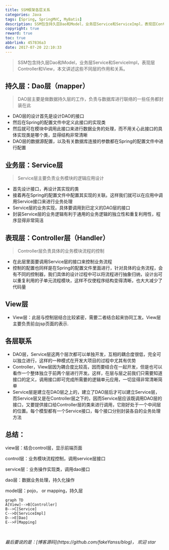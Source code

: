 ```yaml
---
title: SSM框架各层关系
categories: Java
tags: [Spring, SpringMVC, MyBatis]
description: SSM包含持久层Dao和Model，业务层Service和ServiceImpl，表现层Controller和View，本文讲述这些不同层的作用和关系。
copyright: true
reward: true
toc: true
abbrlink: 457836a3
date: 2017-07-20 22:10:33
---
```

> SSM包含持久层Dao和Model，业务层Service和ServiceImpl，表现层Controller和View，本文讲述这些不同层的作用和关系。

 ## 持久层：Dao层（mapper）

> DAO层主要是做数据持久层的工作，负责与数据库进行联络的一些任务都封装在此

* DAO层的设计首先是设计DAO的接口
* 然后在Spring的配置文件中定义此接口的实现类
* 然后就可在模块中调用此接口来进行数据业务的处理，而不用关心此接口的具体实现类是哪个类，显得结构非常清晰
* DAO层的数据源配置，以及有关数据库连接的参数都在Spring的配置文件中进行配置

## 业务层：Service层
> Service层主要负责业务模块的逻辑应用设计

* 首先设计接口，再设计其实现的类
* 接着再在Spring的配置文件中配置其实现的关联。这样我们就可以在应用中调用Service接口来进行业务处理
* Service层的业务实现，具体要调用到已定义的DAO层的接口
* 封装Service层的业务逻辑有利于通用的业务逻辑的独立性和重复利用性，程序显得非常简洁

## 表现层：Controller层（Handler）
> Controller层负责具体的业务模块流程的控制

* 在此层里面要调用Service层的接口来控制业务流程
* 控制的配置也同样是在Spring的配置文件里面进行，针对具体的业务流程，会有不同的控制器，我们具体的设计过程中可以将流程进行抽象归纳，设计出可以重复利用的子单元流程模块，这样不仅使程序结构变得清晰，也大大减少了代码量

## View层
* View层：此层与控制层结合比较紧密，需要二者结合起来协同工发。View层主要负责前台jsp页面的表示.

## 各层联系

* DAO层，Service层这两个层次都可以单独开发，互相的耦合度很低，完全可以独立进行，这样的一种模式在开发大项目的过程中尤其有优势
* Controller，View层因为耦合度比较高，因而要结合在一起开发，但是也可以看作一个整体独立于前两个层进行开发。这样，在层与层之前我们只需要知道接口的定义，调用接口即可完成所需要的逻辑单元应用，一切显得非常清晰简单
* Service层是建立在DAO层之上的，建立了DAO层后才可以建立Service层，而Service层又是在Controller层之下的，因而Service层应该既调用DAO层的接口，又要提供接口给Controller层的类来进行调用，它刚好处于一个中间层的位置。每个模型都有一个Service接口，每个接口分别封装各自的业务处理方法


## 总结：
view层：结合control层，显示前端页面

control层：业务模块流程控制，调用service层接口

service层：业务操作实现类，调用dao接口

dao层：数据业务处理，持久化操作

model层：pojo， or mapping，持久层


```mermaid
graph TD
A[View]-->B[Controller]
B-->C[Service]
C-->D[ServiceImpl]
D-->E[Dao]
E-->F[Mapping]
```

<br>

<p id="div-border-top-green"><i>最后要说的是：[博客源码](https://github.com/fakeYanss/blog)， 欢迎 star</i></p>